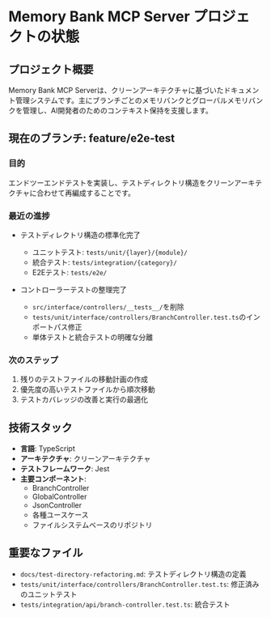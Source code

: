 # Memory Bank MCP Server プロジェクトの状態

## プロジェクト概要

Memory Bank MCP Serverは、クリーンアーキテクチャに基づいたドキュメント管理システムです。主にブランチごとのメモリバンクとグローバルメモリバンクを管理し、AI開発者のためのコンテキスト保持を支援します。

## 現在のブランチ: feature/e2e-test

### 目的

エンドツーエンドテストを実装し、テストディレクトリ構造をクリーンアーキテクチャに合わせて再編成することです。

### 最近の進捗

- テストディレクトリ構造の標準化完了
  - ユニットテスト: `tests/unit/{layer}/{module}/`
  - 統合テスト: `tests/integration/{category}/` 
  - E2Eテスト: `tests/e2e/`

- コントローラーテストの整理完了
  - `src/interface/controllers/__tests__/`を削除
  - `tests/unit/interface/controllers/BranchController.test.ts`のインポートパス修正
  - 単体テストと統合テストの明確な分離

### 次のステップ

1. 残りのテストファイルの移動計画の作成
2. 優先度の高いテストファイルから順次移動
3. テストカバレッジの改善と実行の最適化

## 技術スタック

- **言語**: TypeScript
- **アーキテクチャ**: クリーンアーキテクチャ
- **テストフレームワーク**: Jest
- **主要コンポーネント**:
  - BranchController
  - GlobalController
  - JsonController
  - 各種ユースケース
  - ファイルシステムベースのリポジトリ

## 重要なファイル

- `docs/test-directory-refactoring.md`: テストディレクトリ構造の定義
- `tests/unit/interface/controllers/BranchController.test.ts`: 修正済みのユニットテスト
- `tests/integration/api/branch-controller.test.ts`: 統合テスト
